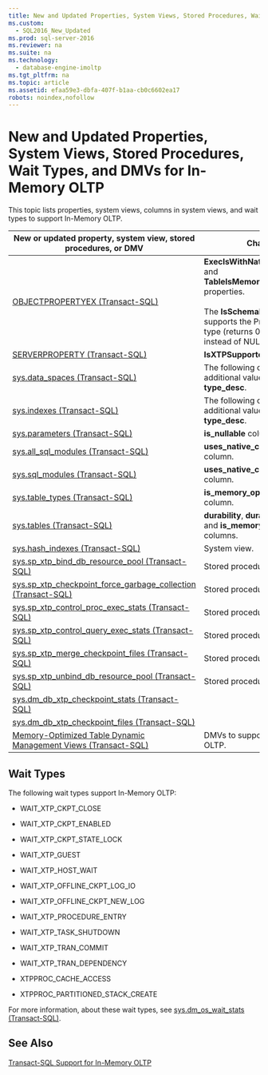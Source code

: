 ```yaml
---
title: New and Updated Properties, System Views, Stored Procedures, Wait Types, and DMVs for In-Memory OLTP
ms.custom: 
  - SQL2016_New_Updated
ms.prod: sql-server-2016
ms.reviewer: na
ms.suite: na
ms.technology: 
  - database-engine-imoltp
ms.tgt_pltfrm: na
ms.topic: article
ms.assetid: efaa59e3-dbfa-407f-b1aa-cb0c6602ea17
robots: noindex,nofollow
---
```

# New and Updated Properties, System Views, Stored Procedures, Wait Types, and DMVs for In-Memory OLTP
  This topic lists properties, system views, columns in system views, and wait types to support In\-Memory OLTP.  
  
|New or updated property, system view, stored procedures, or DMV|Change|  
|---------------------------------------------------------------------|------------|  
|[OBJECTPROPERTYEX &#40;Transact-SQL&#41;](../Topic/OBJECTPROPERTYEX%20\(Transact-SQL\).md)|**ExecIsWithNativeCompilation** and **TableIsMemoryOptimized** properties.<br /><br /> The **IsSchemaBound** property supports the Procedure object type \(returns 0 for procedures instead of NULL\).|  
|[SERVERPROPERTY &#40;Transact-SQL&#41;](../Topic/SERVERPROPERTY%20\(Transact-SQL\).md)|**IsXTPSupported** property.|  
|[sys.data_spaces &#40;Transact-SQL&#41;](../Topic/sys.data_spaces%20\(Transact-SQL\).md)|The following columns display additional values: **type** and **type\_desc**.|  
|[sys.indexes &#40;Transact-SQL&#41;](../Topic/sys.indexes%20\(Transact-SQL\).md)|The following columns display additional values: **type** and **type\_desc**.|  
|[sys.parameters &#40;Transact-SQL&#41;](../Topic/sys.parameters%20\(Transact-SQL\).md)|**is\_nullable** column.|  
|[sys.all_sql_modules &#40;Transact-SQL&#41;](../Topic/sys.all_sql_modules%20\(Transact-SQL\).md)|**uses\_native\_compilation** column.|  
|[sys.sql_modules &#40;Transact-SQL&#41;](../Topic/sys.sql_modules%20\(Transact-SQL\).md)|**uses\_native\_compilation** column.|  
|[sys.table_types &#40;Transact-SQL&#41;](../Topic/sys.table_types%20\(Transact-SQL\).md)|**is\_memory\_optimized** column.|  
|[sys.tables &#40;Transact-SQL&#41;](../Topic/sys.tables%20\(Transact-SQL\).md)|**durability**, **durability\_desc**, and **is\_memory\_optimized** columns.|  
|[sys.hash_indexes &#40;Transact-SQL&#41;](../Topic/sys.hash_indexes%20\(Transact-SQL\).md)|System view.|  
|[sys.sp_xtp_bind_db_resource_pool &#40;Transact-SQL&#41;](../Topic/sys.sp_xtp_bind_db_resource_pool%20\(Transact-SQL\).md)|Stored procedure.|  
|[sys.sp_xtp_checkpoint_force_garbage_collection &#40;Transact-SQL&#41;](../Topic/sys.sp_xtp_checkpoint_force_garbage_collection%20\(Transact-SQL\).md)|Stored procedure.|  
|[sys.sp_xtp_control_proc_exec_stats &#40;Transact-SQL&#41;](../Topic/sys.sp_xtp_control_proc_exec_stats%20\(Transact-SQL\).md)|Stored procedure.|  
|[sys.sp_xtp_control_query_exec_stats &#40;Transact-SQL&#41;](../Topic/sys.sp_xtp_control_query_exec_stats%20\(Transact-SQL\).md)|Stored procedure.|  
|[sys.sp_xtp_merge_checkpoint_files &#40;Transact-SQL&#41;](../Topic/sys.sp_xtp_merge_checkpoint_files%20\(Transact-SQL\).md)|Stored procedure.|  
|[sys.sp_xtp_unbind_db_resource_pool &#40;Transact-SQL&#41;](../Topic/sys.sp_xtp_unbind_db_resource_pool%20\(Transact-SQL\).md)|Stored procedure.|  
|[sys.dm_db_xtp_checkpoint_stats &#40;Transact-SQL&#41;](../Topic/sys.dm_db_xtp_checkpoint_stats%20\(Transact-SQL\).md)||  
|[sys.dm_db_xtp_checkpoint_files &#40;Transact-SQL&#41;](../Topic/sys.dm_db_xtp_checkpoint_files%20\(Transact-SQL\).md)||  
|[Memory-Optimized Table Dynamic Management Views &#40;Transact-SQL&#41;](../Topic/Memory-Optimized%20Table%20Dynamic%20Management%20Views%20\(Transact-SQL\).md)|DMVs to support In\-Memory OLTP.|  
  
## Wait Types  
 The following wait types support In\-Memory OLTP:  
  
-   WAIT\_XTP\_CKPT\_CLOSE  
  
-   WAIT\_XTP\_CKPT\_ENABLED  
  
-   WAIT\_XTP\_CKPT\_STATE\_LOCK  
  
-   WAIT\_XTP\_GUEST  
  
-   WAIT\_XTP\_HOST\_WAIT  
  
-   WAIT\_XTP\_OFFLINE\_CKPT\_LOG\_IO  
  
-   WAIT\_XTP\_OFFLINE\_CKPT\_NEW\_LOG  
  
-   WAIT\_XTP\_PROCEDURE\_ENTRY  
  
-   WAIT\_XTP\_TASK\_SHUTDOWN  
  
-   WAIT\_XTP\_TRAN\_COMMIT  
  
-   WAIT\_XTP\_TRAN\_DEPENDENCY  
  
-   XTPPROC\_CACHE\_ACCESS  
  
-   XTPPROC\_PARTITIONED\_STACK\_CREATE  
  
 For more information, about these wait types, see [sys.dm_os_wait_stats &#40;Transact-SQL&#41;](../Topic/sys.dm_os_wait_stats%20\(Transact-SQL\).md).  
  
## See Also  
 [Transact-SQL Support for In-Memory OLTP](../../Topics/TopicNameNotContainA/Transact-SQL-Support-for-In-Memory-OLTP.md)  
  
  